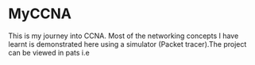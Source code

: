 # MyCCNA
<p>This is my journey into CCNA. Most of the networking concepts I have learnt is demonstrated here using a simulator (Packet tracer).The project can be viewed in pats i.e </p>
